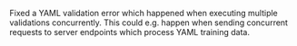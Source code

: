 Fixed a YAML validation error which happened when executing multiple validations
concurrently. This could e.g. happen when sending concurrent requests to server
endpoints which process YAML training data.
